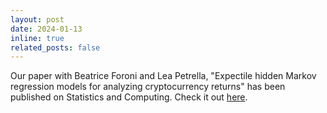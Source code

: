 ```yaml
---
layout: post
date: 2024-01-13
inline: true
related_posts: false
---
```


Our paper with Beatrice Foroni and Lea Petrella, "Expectile hidden Markov regression models for analyzing cryptocurrency returns" has been published on Statistics and Computing. Check it out <a href="https://link.springer.com/article/10.1007/s11222-023-10377-2">here</a>.
